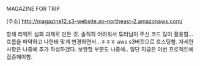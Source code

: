 MAGAZINE FOR TRIP

[주소] http://magazine12.s3-website.ap-northeast-2.amazonaws.com/

항해 리액트 심화 과제로 만든 것. 솔직히 어려워서 튜터님이 주신 코드 많이 활용함... 흐름을 파악하고 나한테 맞게 변경하면서...ㅎㅎㅎ
aws s3버킷으로 호스팅함.
자세한 사항은 나중에 추가 작성하겠다. 보완할 부분도 나중에.. 일단 지금은 이번 프로젝트에 집중해야함.
